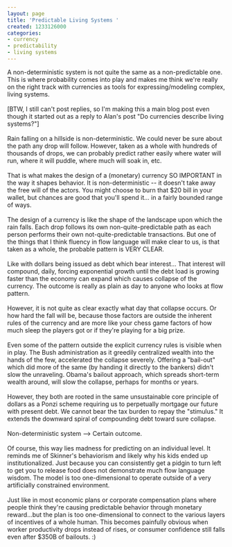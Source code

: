 ```yaml
---
layout: page
title: 'Predictable Living Systems '
created: 1233126000
categories:
- currency
- predictability
- living systems
---
```

<div class="post-body entry-content" id="post-body-1808461416746195969">A non-deterministic system is not quite the same as a non-predictable one. This is where probability comes into play and makes me think we&#39;re really on the right track with currencies as tools for expressing/modeling complex, living systems.<br /><br />[BTW, I still can&#39;t post replies, so I&#39;m making this a main blog post even though it started out as a reply to Alan&#39;s post &quot;Do currencies describe living systems?&quot;]<br /><br />Rain falling on a hillside is non-deterministic. We could never be sure about the path any drop will follow. However, taken as a whole with hundreds of thousands of drops, we can probably predict rather easily where water will run, where it will puddle, where much will soak in, etc.<br /><br />That is what makes the design of a (monetary) currency SO IMPORTANT in the way it shapes behavior. It is non-deterministic -- it doesn&#39;t take away the free will of the actors. You might choose to burn that $20 bill in your wallet, but chances are good that you&#39;ll spend it... in a fairly bounded range of ways.<br /><br />The design of a currency is like the shape of the landscape upon which the rain falls. Each drop follows its own non-quite-predictable path as each person performs their own not-quite-predictable transactions. But one of the things that I think fluency in flow language will make clear to us, is that taken as a whole, the probable pattern is VERY CLEAR.<br /><br />Like with dollars being issued as debt which bear interest... That interest will compound, daily, forcing exponential growth until the debt load is growing faster than the economy can expand which causes collapse of the currency. The outcome is really as plain as day to anyone who looks at flow pattern.<br /><br />However, it is not quite as clear exactly what day that collapse occurs. Or how hard the fall will be, because those factors are outside the inherent rules of the currency and are more like your chess game factors of how much sleep the players got or if they&#39;re playing for a big prize.<br /><br />Even some of the pattern outside the explicit currency rules is visible when in play. The Bush administration as it greedily centralized wealth into the hands of the few, accelerated the collapse severely. Offering a &quot;bail-out&quot; which did more of the same (by handing it directly to the bankers) didn&#39;t slow the unraveling. Obama&#39;s bailout approach, which spreads short-term wealth around, will slow the collapse, perhaps for months or years.<br /><br />However, they both are rooted in the same unsustainable core principle of dollars as a Ponzi scheme requiring us to perpetually mortgage our future with present debt. We cannot bear the tax burden to repay the &quot;stimulus.&quot; It extends the downward spiral of compounding debt toward sure collapse.<br /><br />Non-deterministic system --&gt; Certain outcome.<br /><br />Of course, this way lies madness for predicting on an individual level. It reminds me of Skinner&#39;s behaviorism and likely why his kids ended up institutionalized. Just because you can consistently get a pidgin to turn left to get you to release food does not demonstrate much flow language wisdom. The model is too one-dimensional to operate outside of a very artificially constrained environment.<br /><br />Just like in most economic plans or corporate compensation plans where people think they&#39;re causing predictable behavior through monetary reward...but the plan is too one-dimensional to connect to the various layers of incentives of a whole human. This becomes painfully obvious when worker productivity drops instead of rises, or consumer confidence still falls even after $350B of bailouts. :)</div>
